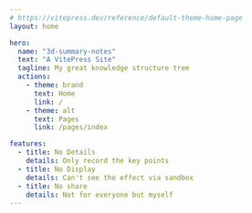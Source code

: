 ```yaml
---
# https://vitepress.dev/reference/default-theme-home-page
layout: home

hero:
  name: "3d-summary-notes"
  text: "A VitePress Site"
  tagline: My great knowledge structure tree
  actions:
    - theme: brand
      text: Home
      link: /
    - theme: alt
      text: Pages
      link: /pages/index

features:
  - title: No Details
    details: Only record the key points
  - title: No Display
    details: Can't see the effect via sandbox
  - title: No share
    details: Not for everyone but myself
---
```


